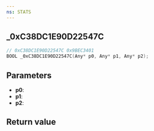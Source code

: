 ```yaml
---
ns: STATS
---
```

## _0xC38DC1E90D22547C

```c
// 0xC38DC1E90D22547C 0x9BEC3401
BOOL _0xC38DC1E90D22547C(Any* p0, Any* p1, Any* p2);
```


## Parameters
* **p0**: 
* **p1**: 
* **p2**: 

## Return value
